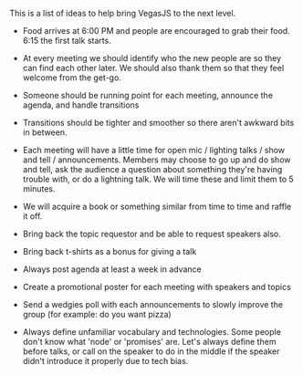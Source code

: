 This is a list of ideas to help bring VegasJS to the next level.

- Food arrives at 6:00 PM and people are encouraged to grab their food. 6:15 the first talk starts.

- At every meeting we should identify who the new people are so they can find each other later. We should also thank them so that they feel welcome from the get-go.

- Someone should be running point for each meeting, announce the agenda, and handle transitions

- Transitions should be tighter and smoother so there aren't awkward bits in between.

- Each meeting will have a little time for open mic / lighting talks / show and tell / announcements. Members may choose to go up and do show and tell, ask the audience a question about something they're having trouble with, or do a lightning talk. We will time these and limit them to 5 minutes.

- We will acquire a book or something similar from time to time and raffle it off.

- Bring back the topic requestor and be able to request speakers also.

- Bring back t-shirts as a bonus for giving a talk

- Always post agenda at least a week in advance

- Create a promotional poster for each meeting with speakers and topics

- Send a wedgies poll with each announcements to slowly improve the group (for example: do you want pizza)

- Always define unfamiliar vocabulary and technologies. Some people don't know what 'node' or 'promises' are. Let's always define them before talks, or call on the speaker to do in the middle if the speaker didn't introduce it properly due to tech bias.
